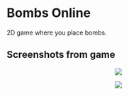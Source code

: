 # Bombs Online
2D game where you place bombs.

## Screenshots from game
<p align="center">
<img src="https://user-images.githubusercontent.com/44245185/218344861-560514d0-8b37-4f42-99db-4147cd12f8f2.png">
<p>
<p align="center">
<img src="https://user-images.githubusercontent.com/44245185/218345020-b44a59f1-0382-4e38-be00-dd019093aa37.png">
<p>

